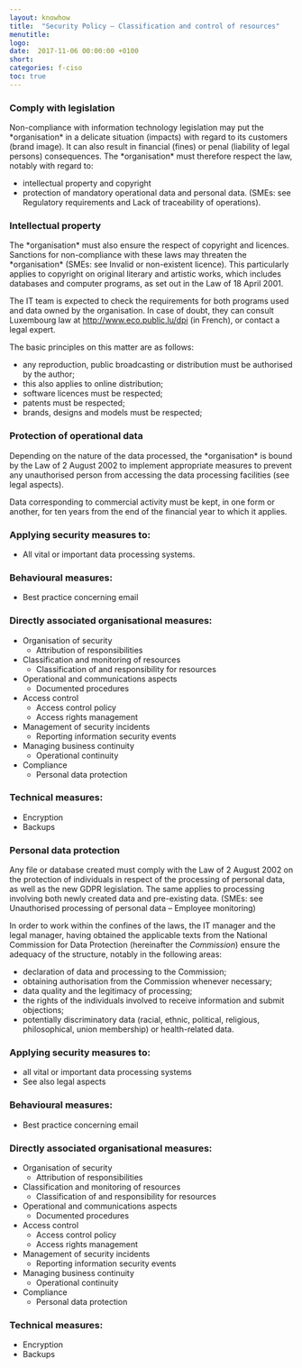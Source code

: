 ```yaml
---
layout: knowhow
title:  "Security Policy – Classification and control of resources"
menutitle:
logo:
date:  2017-11-06 00:00:00 +0100
short:
categories: f-ciso
toc: true
---
```

<h3 class="titre-page">Comply with legislation</h3>
Non-compliance with information technology legislation may put the *organisation* in a delicate situation (impacts) with regard to its customers (brand image). It can also result in financial (fines) or penal (liability of legal persons) consequences. The *organisation* must therefore respect the law, notably with regard to:

* intellectual property and copyright
* protection of mandatory operational data and personal data. (SMEs: see Regulatory requirements and Lack of traceability of operations).

<h3 class="titre-page">Intellectual property</h3>
The *organisation* must also ensure the respect of copyright and licences. Sanctions for non-compliance with these laws may threaten the *organisation* (SMEs: see Invalid or non-existent licence). This particularly applies to copyright on original literary and artistic works, which includes databases and computer programs, as set out in the Law of 18 April 2001.

The IT team is expected to check the requirements for both programs used and data owned by the organisation. In case of doubt, they can consult Luxembourg law at http://www.eco.public.lu/dpi (in French), or contact a legal expert.

The basic principles on this matter are as follows:

* any reproduction, public broadcasting or distribution must be authorised by the author;
* this also applies to online distribution;
* software licences must be respected;
* patents must be respected;
* brands, designs and models must be respected;

<h3 class="titre-page">Protection of operational data</h3>
Depending on the nature of the data processed, the *organisation* is bound by the Law of 2 August 2002 to implement appropriate measures to prevent any unauthorised person from accessing the data processing facilities (see legal aspects).

Data corresponding to commercial activity must be kept, in one form or another, for ten years from the end of the financial year to which it applies.

### Applying security measures to:

* All vital or important data processing systems.

### Behavioural measures:

* Best practice concerning email

### Directly associated organisational measures:

* Organisation of security
  * Attribution of responsibilities
* Classification and monitoring of resources
  * Classification of and responsibility for resources
* Operational and communications aspects
  * Documented procedures
* Access control
  * Access control policy
  * Access rights management
* Management of security incidents
  * Reporting information security events
* Managing business continuity
  * Operational continuity
* Compliance
  * Personal data protection

### Technical measures:

* Encryption
* Backups

<h3 class="titre-page">Personal data protection</h3>
Any file or database created must comply with the Law of 2 August 2002 on the protection of individuals in respect of the processing of personal data, as well as the new GDPR legislation. The same applies to processing involving both newly created data and pre-existing data. (SMEs: see Unauthorised processing of personal data – Employee monitoring)

In order to work within the confines of the laws, the IT manager and the legal manager, having obtained the applicable texts from the National Commission for Data Protection (hereinafter the *Commission*) ensure the adequacy of the structure, notably in the following areas:

* declaration of data and processing to the Commission;
* obtaining authorisation from the Commission whenever necessary;
* data quality and the legitimacy of processing;
* the rights of the individuals involved to receive information and submit objections;
* potentially discriminatory data (racial, ethnic, political, religious, philosophical, union membership) or health-related data.

### Applying security measures to:

* all vital or important data processing systems
* See also legal aspects

### Behavioural measures:

* Best practice concerning email

### Directly associated organisational measures:

* Organisation of security
  * Attribution of responsibilities
* Classification and monitoring of resources
  * Classification of and responsibility for resources
* Operational and communications aspects
  * Documented procedures
* Access control
  * Access control policy
  * Access rights management
* Management of security incidents
  * Reporting information security events
* Managing business continuity
  * Operational continuity
* Compliance
  * Personal data protection

### Technical measures:

* Encryption
* Backups
